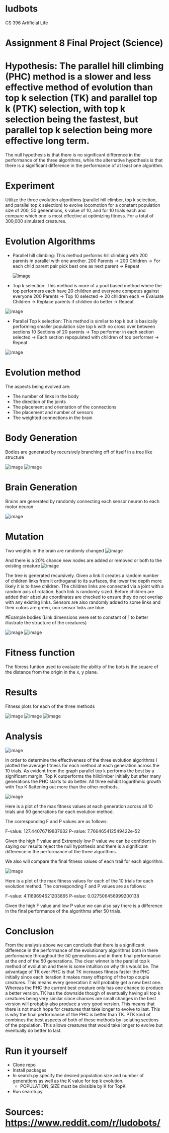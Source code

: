 # ludbots
CS 396 Artificial Life

# Assignment 8 Final Project (Science)
# Hypothesis: The parallel hill climbing (PHC) method is a slower and less effective method of evolution than top k selection (TK) and parallel top k (PTK) selection, with top k selection being the fastest, but parallel top k selection being more effective long term. 

The null hypothesis is that there is no significant difference in the performance of the three algorithms, while the alternative hypothesis is that there is a significant difference in the performance of at least one algorithm.

# Experiment
Utilize the three evolution algorithms (parallel hill climber, top k selection, and parallel top k selection) to evolve locomotion for a constant population size of 200, 50 generations, k value of 10, and for 10 trials each and compare which one is most effective at optimizing fitness. For a total of 300,000 simulated creatures.

# Evolution Algorithms
- Parallel hill climbing: This method performs hill climbing with 200 parents in parallel with one another. 
  200 Parents -> 200 Children -> For each child parent pair pick best one as next parent -> Repeat
  
  ![image](https://user-images.githubusercontent.com/71994929/225128502-d07ca65e-74e3-4a00-a43e-40cbd4e9197b.png)

  
- Top k selection: This method is more of a pool based method where the top performers each have 20 children and everyone competes against everyone
  200 Parents -> Top 10 selected -> 20 children each -> Evaluate Children -> Replace parents if children do better -> Repeat
  
![image](https://user-images.githubusercontent.com/71994929/225134414-edaf7fb4-17e1-4758-8c9c-ecc451cc38e0.png)
  
- Parallel Top k selection: This method is similar to top k but is basically performing smaller population size top k with no cross over between sections
  10 Sections of 20 parents -> Top performer in each section selected -> Each section repopulated with children of top performer -> Repeat
  
 ![image](https://user-images.githubusercontent.com/71994929/225134452-33d006a9-3732-45f8-83dc-fbf77542dea5.png)


# Evolution method
The aspects being evolved are:
- The number of links in the body
- The direction of the joints
- The placement and orientation of the connections
- The placement and number of sensors
- The weighted connections in the brain

# Body Generation
Bodies are generated by recursively branching off of itself in a tree like structure

![image](https://user-images.githubusercontent.com/71994929/224789866-c5a0fa80-9682-451f-8ad6-ff50945dc551.png)
![image](https://user-images.githubusercontent.com/71994929/219985253-679fc2ae-9e22-400a-8149-31074bdc24b9.png)


# Brain Generation
Brains are generated by randomly connecting each sensor neuron to each motor neuron

![image](https://user-images.githubusercontent.com/71994929/221658511-99b39269-b4fc-4b36-af75-feec3664d35b.png)

# Mutation
Two weights in the brain are randomly changed
![image](https://user-images.githubusercontent.com/71994929/221658858-36d37d13-561e-4f9b-9ac7-201b0cbff512.png)

And there is a 20% chance new nodes are added or removed or both to the existing creature
![image](https://user-images.githubusercontent.com/71994929/221660146-93e3dbc3-34d6-4e8b-b442-5014139a1bf1.png)

The tree is generated recursively. Given a link it creates a random number of children links from it orthoganal to its surfaces, the lower the depth more likely it is to have children. The children links are connected via a joint with a random axis of rotation. Each link is randomly sized. Before children are added their absolute coordinates are checked to ensure they do not overlap with any existing links. Sensors are also randomly added to some links and their colors are green, non sensor links are blue.

#Example bodies (Link dimensions were set to constant of 1 to better illustrate the structure of the creatures)

![image](https://user-images.githubusercontent.com/71994929/219984596-b5018e4c-8165-41f3-bbaa-cbcd474611e7.png)
![image](https://user-images.githubusercontent.com/71994929/219984674-ba58ce83-8f07-4fed-b704-9db52cab1c14.png)

# Fitness function
The fitness funtion used to evaluate the ability of the bots is the square of the distance from the origin in the x, y plane.

# Results
Fitness plots for each of the three methods

![image](https://user-images.githubusercontent.com/71994929/224786653-cc20cd06-9d6d-4314-834b-1f61c5b7ee95.png)
![image](https://user-images.githubusercontent.com/71994929/224786709-5b68878f-ca64-44ce-aa13-ba01dc41d4a2.png)
![image](https://user-images.githubusercontent.com/71994929/224863706-8e1a474f-ad99-4225-9964-e39ed691ce05.png)
# Analysis
![image](https://user-images.githubusercontent.com/71994929/224863751-9422a564-45e6-48e3-b742-d2f01ea2ff03.png)

In order to determine the effectiveness of the three evolution algorithms I plotted the average fitness for each method at each generation across the 10 trials. As evident from the graph parallel top k performs the best by a significant margin. Top K outperforms the hillclimber initially but after many generations the PHC starts to do better. All three exhibit logarithmic growth with Top K flattening out more than the other methods.

![image](https://user-images.githubusercontent.com/71994929/225123548-4c566354-9d32-4dec-8d74-77a06db25749.png)

Here is a plot of the max fitness values at each generation across all 10 trials and 50 generations for each evolution method.

The corresponding F and P values are as follows:

F-value: 127.44076719837632
P-value: 7.766465412549422e-52

Given the high F value and Extremely low P value we can be confident in saying our results reject the null hypothesis and there is a significant difference in the performance of the three algorithms.

We also will compare the final fitness values of each trail for each algorithm.

![image](https://user-images.githubusercontent.com/71994929/225124635-5554e5af-c3e7-4856-9946-36dd4ff2d3f3.png)

Here is a plot of the max fitness values for each of the 10 trials for each evolution method.
The corresponding F and P values are as follows:

F-value: 4.1169694621203865
P-value: 0.027506456999200138

Given the high F value and low P value we can also say there is a difference in the final performance of the algorithms after 50 trials.

# Conclusion
From the analysis above we can conclude that there is a significant difference in the performance of the evolutionary algorithms both in there performance throughout the 50 generations and in there final performance at the end of the 50 generations. The clear winner is the parallel top k method of evolution and there is some intuition on why this would be. The advantage of TK over PHC is that TK increases fitness faster the PHC initially since each iteration it makes many offspring of the top couple creatures. This means every generation it will probably get a new best one. Whereas the PHC the current best creature only has one chance to produce a better version. TK has the downside though of eventually having all top k creatures being very similar since chances are small changes in the best version will probably also produce a very good version. This means that there is not much hope for creatures that take longer to evolve to last. This is why the final performance of the PHC is better than TK. PTK kind of combines the best aspects of both of these methods by isolating sections of the population. This allows creatures that would take longer to evolve but eventually do better to last.

# Run it yourself
- Clone repo
- Install packages
- In search.py specify the desired population size and number of generations as well as the K value for top k evolution.
    - POPULATION_SIZE must be divisible by K for TopK
- Run search.py

# Sources: https://www.reddit.com/r/ludobots/


